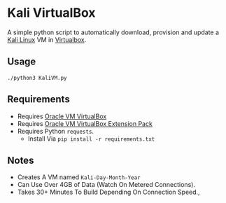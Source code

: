 # Kali VirtualBox

A simple python script to automatically download, provision and update a [Kali Linux](https://www.kali.org/) VM in [Virtualbox](https://www.virtualbox.org/).

## Usage
`./python3 KaliVM.py`

## Requirements
*   Requires [Oracle VM VirtualBox](https://www.virtualbox.org/)
*   Requires [Oracle VM VirtualBox Extension Pack](https://www.virtualbox.org/wiki/Downloads)
*   Requires Python `requests`.
    -   Install Via `pip install -r requirements.txt`

## Notes
*   Creates A VM named `Kali-Day-Month-Year`
*   Can Use Over 4GB of Data (Watch On Metered Connections).
*   Takes 30+ Minutes To Build Depending On Connection Speed.,
